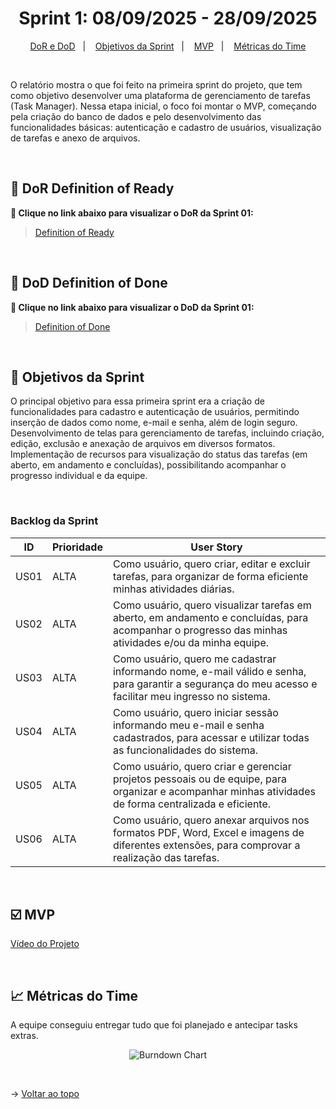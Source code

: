 <span id="topo">

<h1 align="center">Sprint 1: 08/09/2025 - 28/09/2025</h1>

<p align="center">
    <a href="#dor-dod">DoR e DoD</a> &nbsp |&nbsp &nbsp
    <a href="#objetivos">Objetivos da Sprint</a> &nbsp |&nbsp &nbsp
    <a href="#MVP">MVP</a> &nbsp |&nbsp &nbsp
    <a href="#metricas">Métricas do Time</a> 
</p>

<br>

O relatório mostra o que foi feito na primeira sprint do projeto, que tem como objetivo desenvolver uma plataforma de gerenciamento de tarefas (Task Manager). Nessa etapa inicial, o foco foi montar o MVP, começando pela criação do banco de dados e pelo desenvolvimento das funcionalidades básicas: autenticação e cadastro de usuários, visualização de tarefas e anexo de arquivos.

<br>

<span id="dor-dod">

## 📍 DoR Definition of Ready
**:link: Clique no link abaixo para visualizar o DoR da Sprint 01:**  
> [Definition of Ready](https://docs.google.com/document/d/1hIY7ZO-mqmuPyatN_c0C_M0vLosW4f5t4ho94eYAT-o/edit?tab=t.0#heading=h.wpgs4r3laaag)

<br>

## 📍 DoD Definition of Done
**:link: Clique no link abaixo para visualizar o DoD da Sprint 01:**  
> [Definition of Done](https://docs.google.com/document/d/1zKTHzSnM82f3k9vDCRv7sGIwZDe1isYBiLkQhQlkan0/edit?usp=sharing)

<br>

<span id="objetivos">
    
## 🎯 Objetivos da Sprint
O principal objetivo para essa primeira sprint era a criação de funcionalidades para cadastro e autenticação de usuários, permitindo inserção de dados como nome, e-mail e senha, além de login seguro. Desenvolvimento de telas para gerenciamento de tarefas, incluindo criação, edição, exclusão e anexação de arquivos em diversos formatos. Implementação de recursos para visualização do status das tarefas (em aberto, em andamento e concluídas), possibilitando acompanhar o progresso individual e da equipe.

<br>

### Backlog da Sprint 

| ID |   Prioridade  |   User Story   | 
| --- | --- | --- |
| US01 | ALTA | Como usuário, quero criar, editar e excluir tarefas, para organizar de forma eficiente minhas atividades diárias.
| US02 | ALTA | Como usuário, quero visualizar tarefas em aberto, em andamento e concluídas, para acompanhar o progresso das minhas atividades e/ou da minha equipe.
| US03 | ALTA | Como usuário, quero me cadastrar informando nome, e-mail válido e senha, para garantir a segurança do meu acesso e facilitar meu ingresso no sistema.
| US04 | ALTA | Como usuário, quero iniciar sessão informando meu e-mail e senha cadastrados, para acessar e utilizar todas as funcionalidades do sistema.
| US05 | ALTA | Como usuário, quero criar e gerenciar projetos pessoais ou de equipe, para organizar e acompanhar minhas atividades de forma centralizada e eficiente.
| US06 | ALTA | Como usuário, quero anexar arquivos nos formatos PDF, Word, Excel e imagens de diferentes extensões, para comprovar a realização das tarefas.

<br>

<span id="MVP">
        
## ☑️ MVP
<a href='https://youtu.be/GnxCSIv_jP4?si=REm8HHhPtJweiITJ'>Vídeo do Projeto</a>

<br>

<span id="metricas">
    
## 📈 Métricas do Time
A equipe conseguiu entregar tudo que foi planejado e antecipar tasks extras.

<div align="center">
    
![Burndown Chart](https://private-user-images.githubusercontent.com/145591879/494796037-00d7f358-fc4b-4655-a2b5-f9981a074833.png?jwt=eyJ0eXAiOiJKV1QiLCJhbGciOiJIUzI1NiJ9.eyJpc3MiOiJnaXRodWIuY29tIiwiYXVkIjoicmF3LmdpdGh1YnVzZXJjb250ZW50LmNvbSIsImtleSI6ImtleTUiLCJleHAiOjE3NTkwMTE1NzEsIm5iZiI6MTc1OTAxMTI3MSwicGF0aCI6Ii8xNDU1OTE4NzkvNDk0Nzk2MDM3LTAwZDdmMzU4LWZjNGItNDY1NS1hMmI1LWY5OTgxYTA3NDgzMy5wbmc_WC1BbXotQWxnb3JpdGhtPUFXUzQtSE1BQy1TSEEyNTYmWC1BbXotQ3JlZGVudGlhbD1BS0lBVkNPRFlMU0E1M1BRSzRaQSUyRjIwMjUwOTI3JTJGdXMtZWFzdC0xJTJGczMlMkZhd3M0X3JlcXVlc3QmWC1BbXotRGF0ZT0yMDI1MDkyN1QyMjE0MzFaJlgtQW16LUV4cGlyZXM9MzAwJlgtQW16LVNpZ25hdHVyZT1jNWUwZTJhZmU3ZWRhMGY5YWVmMDAxOWUxZTZiZGQ1NzlhMzBhYWE5MjQwN2RiMjdkODhmOTcwYzM4Y2NhMTExJlgtQW16LVNpZ25lZEhlYWRlcnM9aG9zdCJ9.1XzoK5QDK_kJHMQGg-WwvLhx4J6ZH2t_DtrsiOx5I-I)
</div>

<br>

→ [Voltar ao topo](#topo)
